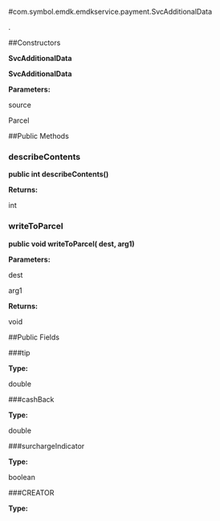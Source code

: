 #com.symbol.emdk.emdkservice.payment.SvcAdditionalData

.



##Constructors

**SvcAdditionalData**



**SvcAdditionalData**



**Parameters:**

source



Parcel

##Public Methods

### describeContents

**public int describeContents()**



**Returns:**

int

### writeToParcel

**public void writeToParcel( dest,  arg1)**



**Parameters:**

dest

arg1

**Returns:**

void

##Public Fields

###tip



**Type:**

double

###cashBack



**Type:**

double

###surchargeIndicator



**Type:**

boolean

###CREATOR



**Type:**

<any>

